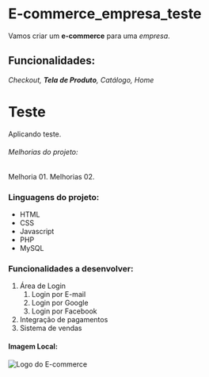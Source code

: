 # E-commerce_empresa_teste

Vamos criar um **e-commerce** para uma _empresa_.

## Funcionalidades:

_Checkout, **Tela de Produto**, Catálogo, Home_

# Teste
Aplicando teste.

###### Melhorias do projeto:

Melhoria 01.
Melhorias 02.

### Linguagens do projeto:
* HTML
* CSS
* Javascript
* PHP
* MySQL

### Funcionalidades a desenvolver:

1. Área de Login
    1. Login por E-mail
    2. Login por Google
    3. Login por Facebook
2. Integração de pagamentos
3. Sistema de vendas

#### Imagem Local:

![Logo do E-commerce](/ecommerce_empresa_teste/img/logo.png)

